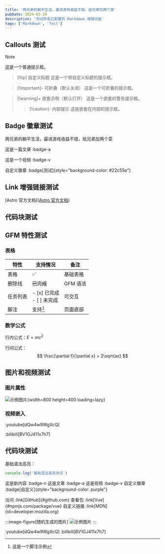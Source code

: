 ```yaml
---
title: '两兄弟的躺平生活，最进游戏收益不错，给兄弟加两个菜'
pubDate: 2024-03-20
description: '测试所有已配置的 Markdown 增强功能'
tags: ['Markdown', 'Test']
---
```


## Callouts 测试

> [!note]
> 这是一个普通提示框。

> [!tip] 自定义标题
> 这是一个带自定义标题的提示框。

> [!important]- 可折叠（默认关闭）
> 这是一个可折叠的提示框。

> [!warning]+ 嵌套示例（默认打开）
> 这是一个嵌套的警告提示框。
> 
> > [!caution]- 内部提示
> > 这是嵌套在内部的提示框。

## Badge 徽章测试

两兄弟的躺平生活，最进游戏收益不错，给兄弟加两个菜

这是一篇文章 :badge-a

这是一个视频 :badge-v

自定义徽章 :badge[测试]{style="background-color: #22c55e"}

## Link 增强链接测试

[Astro 官方文档]([Astro 官方文档](URL_ADDRESS.astro.build/))

## 代码块测试

## GFM 特性测试

### 表格

| 特性 | 支持情况 | 备注 |
|------|----------|------|
| 表格 | ✅ | 基础表格 |
| 删除线 | ~~已完成~~ | GFM 语法 |
| 任务列表 | - [x] 已完成<br>- [ ] 未完成 | 可交互 |
| 脚注 | 支持[^1] | 页面底部 |

[^1]: 这是一个脚注示例

### 数学公式

行内公式：$E = mc^2$

行间公式：
$$
\frac{\partial f}{\partial x} = 2\sqrt{ax}
$$

## 图片和视频测试

### 图片属性
![示例图片](https://picsum.photos/800/400){width=800 height=400 loading=lazy}

### 视频嵌入
:youtube[dQw4w9WgXcQ]

:bilibili[BV1GJ411x7h7]

## 代码块测试

基础语法高亮：
```js
console.log('基础语法高亮测试')
```

<!-- 徽章 -->
这是新内容 :badge-n
这是文章 :badge-a
这是视频 :badge-v
自定义徽章 :badge[自定义]{style="background-color: purple"}

<!-- 链接 -->
访问 :link[GitHub]{#github.com}
查看包 :link[Vue]{#npmjs.com/package/vue}
自定义链接 :link[MDN]{id=developer.mozilla.org}

<!-- 图片 -->
:::image-figure[随机生成的图片]
![示例图片](https://picsum.photos/800/400)
:::

<!-- 视频 -->
:youtube[dQw4w9WgXcQ]
:bilibili[BV1GJ411x7h7]
